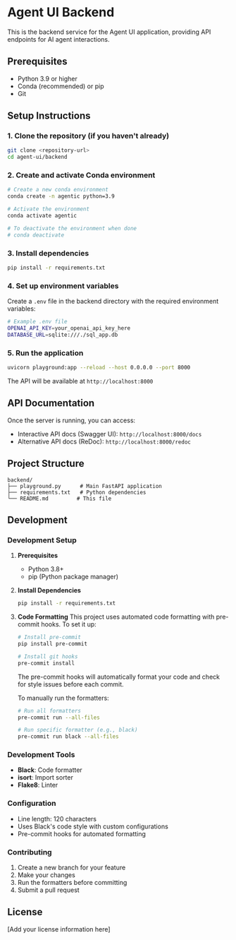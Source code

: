# Agent UI Backend

This is the backend service for the Agent UI application, providing API endpoints for AI agent interactions.

## Prerequisites

- Python 3.9 or higher
- Conda (recommended) or pip
- Git

## Setup Instructions

### 1. Clone the repository (if you haven't already)

```bash
git clone <repository-url>
cd agent-ui/backend
```

### 2. Create and activate Conda environment

```bash
# Create a new conda environment
conda create -n agentic python=3.9

# Activate the environment
conda activate agentic

# To deactivate the environment when done
# conda deactivate
```

### 3. Install dependencies

```bash
pip install -r requirements.txt
```

### 4. Set up environment variables

Create a `.env` file in the backend directory with the required environment variables:

```bash
# Example .env file
OPENAI_API_KEY=your_openai_api_key_here
DATABASE_URL=sqlite:///./sql_app.db
```

### 5. Run the application

```bash
uvicorn playground:app --reload --host 0.0.0.0 --port 8000
```

The API will be available at `http://localhost:8000`

## API Documentation

Once the server is running, you can access:

- Interactive API docs (Swagger UI): `http://localhost:8000/docs`
- Alternative API docs (ReDoc): `http://localhost:8000/redoc`

## Project Structure

```
backend/
├── playground.py      # Main FastAPI application
├── requirements.txt   # Python dependencies
└── README.md         # This file
```

## Development

### Development Setup

1. **Prerequisites**

   - Python 3.8+
   - pip (Python package manager)

2. **Install Dependencies**

   ```bash
   pip install -r requirements.txt
   ```

3. **Code Formatting**
   This project uses automated code formatting with pre-commit hooks. To set it up:

   ```bash
   # Install pre-commit
   pip install pre-commit

   # Install git hooks
   pre-commit install
   ```

   The pre-commit hooks will automatically format your code and check for style issues before each commit.

   To manually run the formatters:

   ```bash
   # Run all formatters
   pre-commit run --all-files

   # Run specific formatter (e.g., black)
   pre-commit run black --all-files
   ```

### Development Tools

- **Black**: Code formatter
- **isort**: Import sorter
- **Flake8**: Linter

### Configuration

- Line length: 120 characters
- Uses Black's code style with custom configurations
- Pre-commit hooks for automated formatting

### Contributing

1. Create a new branch for your feature
2. Make your changes
3. Run the formatters before committing
4. Submit a pull request

## License

[Add your license information here]
